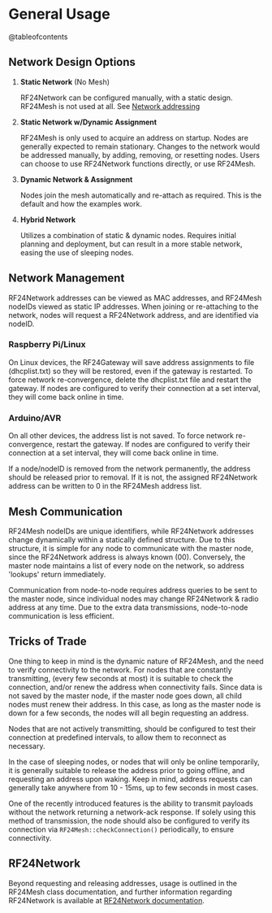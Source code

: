# General Usage

@tableofcontents

## Network Design Options

1. **Static Network** (No Mesh)

   RF24Network can be configured manually, with a static design. RF24Mesh is not used at all. See [Network addressing](http://nRF24.github.io/RF24Network/md_docs_addressing.html)
2. **Static Network w/Dynamic Assignment**

   RF24Mesh is only used to acquire an address on startup. Nodes are generally expected to remain stationary. Changes to
   the network would be addressed manually, by adding, removing, or resetting nodes. Users can choose to use RF24Network functions directly, or use RF24Mesh.
3. **Dynamic Network & Assignment**

   Nodes join the mesh automatically and re-attach as required. This is the default and how the examples work.
4. **Hybrid Network**

   Utilizes a combination of static & dynamic nodes. Requires initial planning and deployment, but can result in a more stable network, easing
   the use of sleeping nodes.

## Network Management

RF24Network addresses can be viewed as MAC addresses, and RF24Mesh nodeIDs
viewed as static IP addresses. When joining or re-attaching to the network,
nodes will request a RF24Network address, and are identified via nodeID.

### Raspberry Pi/Linux

On Linux devices, the RF24Gateway will save address assignments to file
(dhcplist.txt) so they will be restored, even if the gateway is restarted.
To force network re-convergence, delete the dhcplist.txt file and restart the
gateway. If nodes are configured to verify their connection at a set interval,
they will come back online in time.

### Arduino/AVR

On all other devices, the address list is not saved. To force network re-convergence,
restart the gateway. If nodes are configured to verify their connection at a set
interval, they will come back online in time.

If a node/nodeID is removed from the network permanently, the address should be
released prior to removal. If it is not, the assigned RF24Network address can be
written to 0 in the RF24Mesh address list.

## Mesh Communication

RF24Mesh nodeIDs are unique identifiers, while RF24Network addresses change
dynamically within a statically defined structure. Due to this structure, it is
simple for any node to communicate with the master node, since the RF24Network
address is always known (00). Conversely, the master node maintains a list of
every node on the network, so address 'lookups' return immediately.

Communication from node-to-node requires address queries to be sent to the master
node, since individual nodes may change RF24Network & radio address at any time.
Due to the extra data transmissions, node-to-node communication is less efficient.

## Tricks of Trade

One thing to keep in mind is the dynamic nature of RF24Mesh, and the need to
verify connectivity to the network. For nodes that are constantly transmitting,
(every few seconds at most) it is suitable to check the connection, and/or renew
the address when connectivity fails. Since data is not saved by the master
node, if the master node goes down, all child nodes must renew their address.
In this case, as long as the master node is down for a few seconds, the nodes
will all begin requesting an address.

Nodes that are not actively transmitting, should be configured to test their
connection at predefined intervals, to allow them to reconnect as necessary.

In the case of sleeping nodes, or nodes that will only be online temporarily,
it is generally suitable to release the address prior to going offline, and
requesting an address upon waking. Keep in mind, address requests can generally
take anywhere from 10 - 15ms, up to few seconds in most cases.

One of the recently introduced features is the ability to transmit payloads without the network returning a network-ack response. If solely using this method
of transmission, the node should also be configured to verify its connection via `RF24Mesh::checkConnection()` periodically, to ensure connectivity.

## RF24Network

Beyond requesting and releasing addresses, usage is outlined in the RF24Mesh class documentation, and further information regarding RF24Network is available at
[RF24Network documentation](http://nRF24.github.io/RF24Network).

